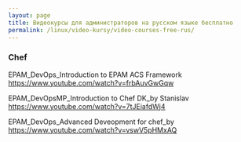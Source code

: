```yaml
---
layout: page
title: Видеокурсы для администраторов на русском языке бесплатно
permalink: /linux/video-kursy/video-courses-free-rus/
---
```


### Chef


EPAM_DevOps_Introduction to EPAM ACS Framework  
https://www.youtube.com/watch?v=frbAuvGwGqw

EPAM_DevOpsMP_Introduction to Chef DK_by Stanislav  
https://www.youtube.com/watch?v=7tJEiafdWj4

EPAM_DevOps_Advanced Deveopment for chef_by  
https://www.youtube.com/watch?v=vswV5pHMxAQ
